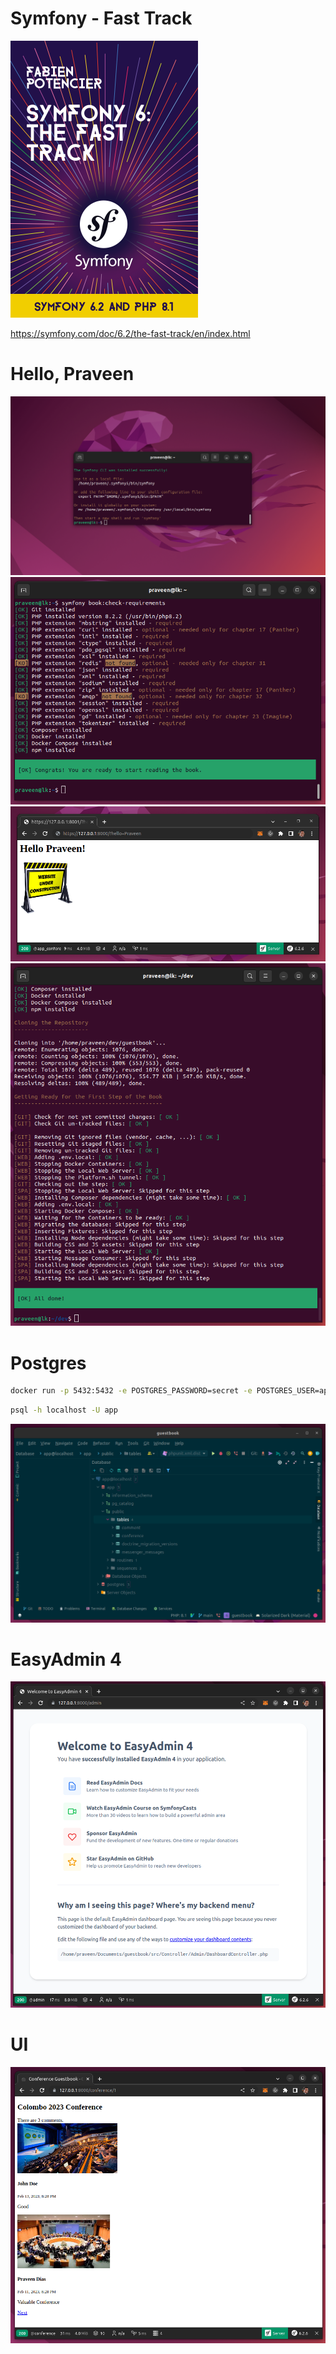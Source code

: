 # Symfony - Fast Track

![](public/github/symfony-fast-track.png)

https://symfony.com/doc/6.2/the-fast-track/en/index.html

# Hello, Praveen

![](public/github/symfony-cli-installed.png)
![](public/github/ready-to-start-book.png)
![](public/github/hello-praveen.png)
![](public/github/symfony-book-checkout.png)

# Postgres

```bash
docker run -p 5432:5432 -e POSTGRES_PASSWORD=secret -e POSTGRES_USER=app --name db -d postgres:15-alpine
```

```bash
psql -h localhost -U app
```

![](public/github/phpstorm-db.png)

# EasyAdmin 4

![](public/github/easy-admin.png)

# UI

![](public/github/guestbook.png)

